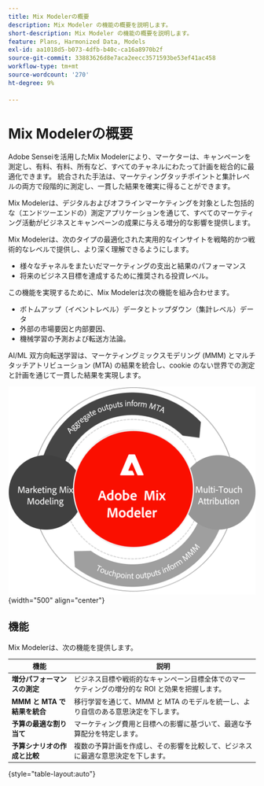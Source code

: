 ```yaml
---
title: Mix Modelerの概要
description: Mix Modeler の機能の概要を説明します。
short-description: Mix Modeler の機能の概要を説明します。
feature: Plans, Harmonized Data, Models
exl-id: aa1018d5-b073-4dfb-b40c-ca16a8970b2f
source-git-commit: 33883626d8e7aca2eecc3571593be53ef41ac458
workflow-type: tm+mt
source-wordcount: '270'
ht-degree: 9%

---
```


# Mix Modelerの概要

Adobe Senseiを活用したMix Modelerにより、マーケターは、キャンペーンを測定し、有料、有料、所有など、すべてのチャネルにわたって計画を総合的に最適化できます。 統合された手法は、マーケティングタッチポイントと集計レベルの両方で段階的に測定し、一貫した結果を確実に得ることができます。

Mix Modelerは、デジタルおよびオフラインマーケティングを対象とした包括的な（エンドツーエンドの）測定アプリケーションを通じて、すべてのマーケティング活動がビジネスとキャンペーンの成果に与える増分的な影響を提供します。

Mix Modelerは、次のタイプの最適化された実用的なインサイトを戦略的かつ戦術的なレベルで提供し、より深く理解できるようにします。

* 様々なチャネルをまたいだマーケティングの支出と結果のパフォーマンス
* 将来のビジネス目標を達成するために推奨される投資レベル。


この機能を実現するために、Mix Modelerは次の機能を組み合わせます。

* ボトムアップ（イベントレベル）データとトップダウン（集計レベル）データ
* 外部の市場要因と内部要因、
* 機械学習の予測および転送方法論。

AI/ML 双方向転送学習は、マーケティングミックスモデリング (MMM) とマルチタッチアトリビューション (MTA) の結果を統合し、cookie のない世界での測定と計画を通じて一貫した結果を実現します。

![双方向転送学習](../assets/birdirectional-transfer-learning.png){width="500" align="center"}


## 機能

Mix Modelerは、次の機能を提供します。

| 機能 | 説明 |
|---|---|
| **増分パフォーマンスの測定** | ビジネス目標や戦術的なキャンペーン目標全体でのマーケティングの増分的な ROI と効果を把握します。 |
| **MMM と MTA で結果を統合** | 移行学習を通じて、MMM と MTA のモデルを統一し、より自信のある意思決定を下します。 |
| **予算の最適な割り当て** | マーケティング費用と目標への影響に基づいて、最適な予算配分を特定します。 |
| **予算シナリオの作成と比較** | 複数の予算計画を作成し、その影響を比較して、ビジネスに最適な意思決定を下します。 |

{style="table-layout:auto"}
